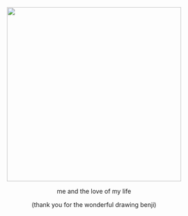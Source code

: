 <div id="header" align="center">

<img src="https://file.garden/Z3bN9S1OK095pmVR/Untitled4_20250223054011.png" width='400' height='400'>

<div id="header" align="center">

me and the love of my life
<div>
(thank you for the wonderful drawing benji)
